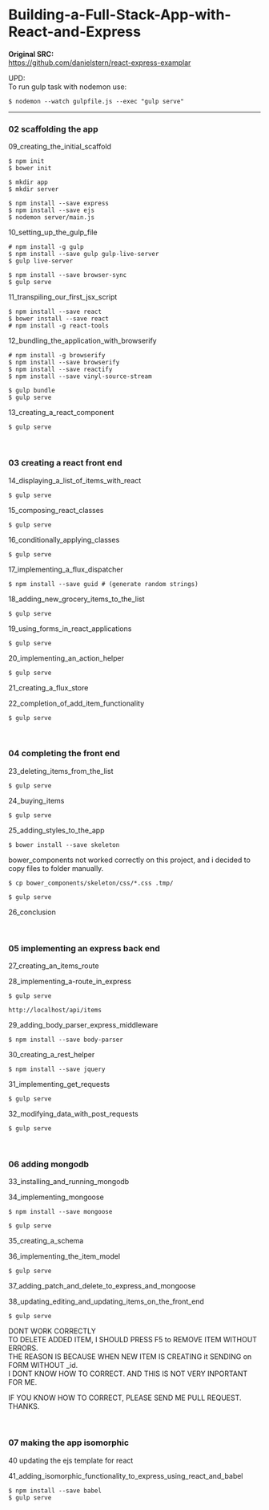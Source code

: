 # Building-a-Full-Stack-App-with-React-and-Express

**Original SRC:**  
https://github.com/danielstern/react-express-examplar

UPD:  
To run gulp task with nodemon use:

    $ nodemon --watch gulpfile.js --exec "gulp serve"

___


### 02 scaffolding the app

09_creating_the_initial_scaffold

    $ npm init
    $ bower init

    $ mkdir app
    $ mkdir server

    $ npm install --save express
    $ npm install --save ejs
    $ nodemon server/main.js



10_setting_up_the_gulp_file

    # npm install -g gulp
    $ npm install --save gulp gulp-live-server
    $ gulp live-server

    $ npm install --save browser-sync
    $ gulp serve


11_transpiling_our_first_jsx_script

    $ npm install --save react
    $ bower install --save react
    # npm install -g react-tools

12_bundling_the_application_with_browserify

    # npm install -g browserify
    $ npm install --save browserify
    $ npm install --save reactify
    $ npm install --save vinyl-source-stream

    $ gulp bundle
    $ gulp serve

13_creating_a_react_component

    $ gulp serve

<br/>

### 03 creating a react front end

14_displaying_a_list_of_items_with_react

    $ gulp serve

15_composing_react_classes

    $ gulp serve

16_conditionally_applying_classes

    $ gulp serve

17_implementing_a_flux_dispatcher

    $ npm install --save guid # (generate random strings)

18_adding_new_grocery_items_to_the_list

    $ gulp serve

19_using_forms_in_react_applications

    $ gulp serve

20_implementing_an_action_helper

    $ gulp serve

21_creating_a_flux_store

22_completion_of_add_item_functionality

    $ gulp serve


<br/>

### 04 completing the front end

23_deleting_items_from_the_list

    $ gulp serve

24_buying_items

    $ gulp serve

25_adding_styles_to_the_app  

    $ bower install --save skeleton

 bower_components not worked correctly on this project, and i decided to copy files to folder manually.

    $ cp bower_components/skeleton/css/*.css .tmp/

    $ gulp serve

26_conclusion

<br/>

### 05 implementing an express back end

27_creating_an_items_route

28_implementing_a-route_in_express

    $ gulp serve

    http://localhost/api/items

29_adding_body_parser_express_middleware

    $ npm install --save body-parser

30_creating_a_rest_helper

    $ npm install --save jquery

31_implementing_get_requests

    $ gulp serve

32_modifying_data_with_post_requests

    $ gulp serve


<br/>

### 06 adding mongodb

33_installing_and_running_mongodb

34_implementing_mongoose

    $ npm install --save mongoose

    $ gulp serve

35_creating_a_schema

36_implementing_the_item_model

    $ gulp serve

37_adding_patch_and_delete_to_express_and_mongoose

38_updating_editing_and_updating_items_on_the_front_end

    $ gulp serve

DONT WORK CORRECTLY  
TO DELETE ADDED ITEM, I SHOULD PRESS F5 to REMOVE ITEM WITHOUT ERRORS.  
THE REASON IS BECAUSE WHEN NEW ITEM IS CREATING it SENDING on FORM WITHOUT _id.  
I DONT KNOW HOW TO CORRECT. AND THIS IS NOT VERY INPORTANT FOR ME.

IF YOU KNOW HOW TO CORRECT, PLEASE SEND ME PULL REQUEST.
THANKS.


<br/>

### 07 making the app isomorphic

40 updating the ejs template for react

41_adding_isomorphic_functionality_to_express_using_react_and_babel

    $ npm install --save babel
    $ gulp serve

